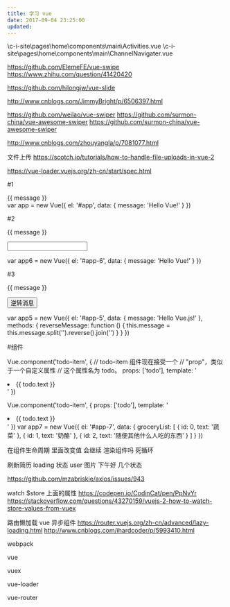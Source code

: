 ```yaml
---
title: 学习 vue
date: 2017-09-04 23:25:00
updated:
---
```




\c-i-site\pages\home\components\main\Activities.vue
\c-i-site\pages\home\components\main\ChannelNavigater.vue







https://github.com/ElemeFE/vue-swipe
https://www.zhihu.com/question/41420420

https://github.com/hilongjw/vue-slide

http://www.cnblogs.com/JimmyBright/p/6506397.html


https://github.com/weilao/vue-swiper
https://github.com/surmon-china/vue-awesome-swiper
https://github.com/surmon-china/vue-awesome-swiper


http://www.cnblogs.com/zhouyangla/p/7081077.html




文件上传
https://scotch.io/tutorials/how-to-handle-file-uploads-in-vue-2


https://vue-loader.vuejs.org/zh-cn/start/spec.html


#1

<div id="app">
  {{ message }}
</div>
var app = new Vue({
  el: '#app',
  data: {
    message: 'Hello Vue!'
  }
})


#2

<div id="app-6">
  <p>{{ message }}</p>
  <input v-model="message">
</div>

var app6 = new Vue({
  el: '#app-6',
  data: {
    message: 'Hello Vue!'
  }
})






#3
<div id="app-5">
  <p>{{ message }}</p>
  <button v-on:click="reverseMessage">逆转消息</button>
</div>

var app5 = new Vue({
  el: '#app-5',
  data: {
    message: 'Hello Vue.js!'
  },
  methods: {
    reverseMessage: function () {
      this.message = this.message.split('').reverse().join('')
    }
  }
})





#组件

Vue.component('todo-item', {
  // todo-item 组件现在接受一个
  // "prop"，类似于一个自定义属性
  // 这个属性名为 todo。
  props: ['todo'],
  template: '<li>{{ todo.text }}</li>'
})


<div id="app-7">
  <ol>
    <!--
      现在我们为每个 todo-item 提供 todo 对象
      todo 对象是变量，即其内容可以是动态的。
      我们也需要为每个组件提供一个“key”，晚些时候我们会做个解释。
    -->
    <todo-item
      v-for="item in groceryList"
      v-bind:todo="item"
      v-bind:key="item.id">
    </todo-item>
  </ol>
</div>


Vue.component('todo-item', {
  props: ['todo'],
  template: '<li>{{ todo.text }}</li>'
})
var app7 = new Vue({
  el: '#app-7',
  data: {
    groceryList: [
      { id: 0, text: '蔬菜' },
      { id: 1, text: '奶酪' },
      { id: 2, text: '随便其他什么人吃的东西' }
    ]
  }
})



在组件生命周期 里面改变值 会继续 渲染组件吗 死循环











刷新简历 loading 状态
user 图片
下午好 几个状态


https://github.com/mzabriskie/axios/issues/943



watch $store 上面的属性
https://codepen.io/CodinCat/pen/PpNvYr
https://stackoverflow.com/questions/43270159/vuejs-2-how-to-watch-store-values-from-vuex




路由懒加载 vue 异步组件 https://router.vuejs.org/zh-cn/advanced/lazy-loading.html
http://www.cnblogs.com/ihardcoder/p/5993410.html





webpack


vue

vuex

vue-loader

vue-router




























